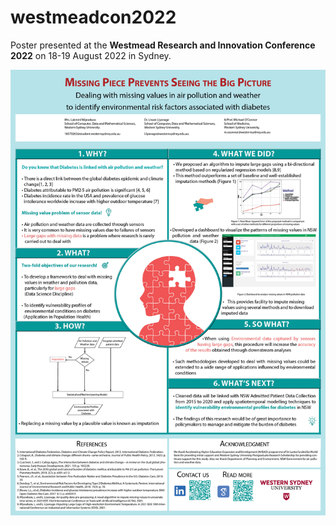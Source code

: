 # westmeadcon2022

Poster presented at the **Westmead Research and Innovation Conference 2022** on 18-19 August 2022 in Sydney.

![Screenshot](poster.jpg)
